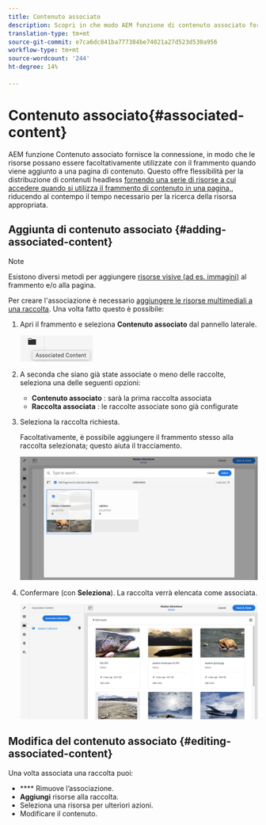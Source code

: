 ```yaml
---
title: Contenuto associato
description: Scopri in che modo AEM funzione di contenuto associato fornisce la connessione in modo che le risorse possano essere utilizzate facoltativamente con il frammento quando viene aggiunto a una pagina di contenuto, aggiungendo ulteriore flessibilità alla distribuzione di contenuto headless.
translation-type: tm+mt
source-git-commit: e7ca6dc841ba777384be74021a27d523d530a956
workflow-type: tm+mt
source-wordcount: '244'
ht-degree: 14%

---
```



# Contenuto associato{#associated-content}

AEM funzione Contenuto associato fornisce la connessione, in modo che le risorse possano essere facoltativamente utilizzate con il frammento quando viene aggiunto a una pagina di contenuto. Questo offre flessibilità per la distribuzione di contenuti headless [fornendo una serie di risorse a cui accedere quando si utilizza il frammento di contenuto in una pagina,](/help/sites-cloud/authoring/fundamentals/content-fragments.md#using-associated-content), riducendo al contempo il tempo necessario per la ricerca della risorsa appropriata.

## Aggiunta di contenuto associato {#adding-associated-content}

>[!NOTE]
>
>Esistono diversi metodi per aggiungere [risorse visive (ad es. immagini)](/help/assets/content-fragments/content-fragments.md#fragments-with-visual-assets) al frammento e/o alla pagina.

Per creare l&#39;associazione è necessario [aggiungere le risorse multimediali a una raccolta](/help/assets/manage-collections.md). Una volta fatto questo è possibile:

1. Apri il frammento e seleziona **Contenuto associato** dal pannello laterale.

   ![Contenuto associato](assets/cfm-assoc-content-01.png)

1. A seconda che siano già state associate o meno delle raccolte, seleziona una delle seguenti opzioni:

   * **Contenuto associato** : sarà la prima raccolta associata
   * **Raccolta associata** : le raccolte associate sono già configurate

1. Seleziona la raccolta richiesta.

   Facoltativamente, è possibile aggiungere il frammento stesso alla raccolta selezionata; questo aiuta il tracciamento.

   ![Seleziona raccolta](assets/cfm-assoc-content-02.png)

1. Confermare (con **Seleziona**). La raccolta verrà elencata come associata.

   ![cfm-6420-05](assets/cfm-assoc-content-03.png)

## Modifica del contenuto associato {#editing-associated-content}

Una volta associata una raccolta puoi:

* **** Rimuove l’associazione.
* **Aggiungi** risorse alla raccolta.
* Seleziona una risorsa per ulteriori azioni.
* Modificare il contenuto.
